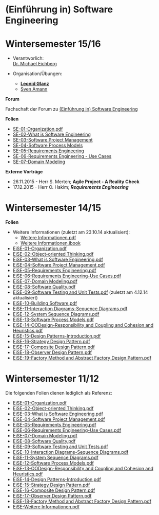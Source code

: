 (Einführung in) Software Engineering
===



Wintersemester 15/16
===

 * Verantworlich:  
 [Dr. Michael Eichberg](http://www.stg.tu-darmstadt.de/staff/michael_eichberg/index.en.jsp)
 
 
 * Organisation/Übungen:  
     * **[Leonid Glanz](http://www.stg.tu-darmstadt.de/staff/leonid_glanz/leonid_glanz.en.jsp)**
     * [Sven Amann](http://www.stg.tu-darmstadt.de/staff/sven_amann/index.en.jsp)


**Forum**

Fachschaft der Forum zu [(Einführung in) Software Engineering](https://www.fachschaft.informatik.tu-darmstadt.de/forum//viewforum.php?f=198&sid=93e51645a96105414eeed2f1bfcbdb2d)


**Folien**

 * [SE-01-Organization.pdf](WS15-SE-01-Organization.pdf)
 * [SE-02-What is Software Engineering](WS15-SE-02-What\_is\_Software\_Engineering.pdf)
 * [SE-03-Software Project Management](WS15-SE-03-Software\_Project\_Management.pdf)
 * [SE-04-Software Process Models](WS15-SE-04-Software\_Process\_Models.pdf)
 * [SE-05-Requirements Engineering](WS15-SE-05-Requirements\_Engineering.pdf)
 * [SE-06-Requirements Engineering - Use Cases](WS15-SE-06-Requirements\_Engineering-Use\_Cases)
 * [SE-07-Domain Modeling](WS15-SE-07-Domain\_Modeling)
 
**Externe Vorträge**

 * 26.11.2015 - Herr S. Merten; __Agile Project - A Reality Check__
 * 17.12.2015 - Herr O. Hakim; ___Requirements Engineering___



Wintersemester 14/15
===

**Folien**

 * Weitere Informationen (zuletzt am 23.10.14 aktualisiert):
	* [Weitere Informationen.pdf](WS14-EiSE.pdf)
	* [Weitere Informationen.ibook](WS14-EiSE.ibooks)	
 * [EiSE-01-Organization.pdf](WS14-EiSE-01-Organization.pdf)
 * [EiSE-02-Object-oriented Thinking.pdf](WS14-EiSE-02-Object-oriented_Thinking.pdf)
 * [EiSE-03-What is Software Engineering.pdf](WS14-EiSE-03-What\_is\_Software\_Engineering.pdf)
 * [EiSE-04-Software Project Management.pdf](WS14-EiSE-04-Software\_Project\_Management.pdf)
 * [EiSE-05-Requirements Engineering.pdf](WS14-EiSE-05-Requirements\_Engineering.pdf)
 * [EiSE-06-Requirements Engineering-Use Cases.pdf](WS14-EiSE-06-Requirements\_Engineering-Use\_Cases.pdf)
 * [EiSE-07-Domain Modeling.pdf](WS11-EiSE-07-Domain\_Modeling.pdf)
 * [EiSE-08-Software Quality.pdf](WS14-EiSE-08-Software\_Quality.pdf)
 * [EiSE-09-Software Testing and Unit Tests.pdf](WS14-EiSE-09-Software\_Testing\_and\_Unit\_Tests.pdf) (zuletzt am 4.12.14 aktualisiert)
 * [EiSE-10-Building Software.pdf](WS14-EiSE-10-Building\_Software.pdf)
 * [EiSE-11-Interaction Diagrams-Sequence Diagrams.pdf](WS14-EiSE-11-Interaction\_Diagrams-Sequence\_Diagrams.pdf)
 * [EiSE-12-System Sequence Diagrams.pdf](WS14-EiSE-12-System\_Sequence\_Diagrams.pdf)
 * [EiSE-13-Software Process Models.pdf](WS14-EiSE-13-Software\_Process\_Models.pdf)
 * [EiSE-14-OODesign-Responsibility and Coupling and Cohesion and Heuristics.pdf](WS14-EiSE-14-OO\_Design-Responsibility\_and\_Coupling\_and\_Cohesion\_and\_Heuristics.pdf)
 * [EiSE-15-Design Patterns-Introduction.pdf](WS14-EiSE-15-Design\_Patterns-Introduction.pdf)
 * [EiSE-16-Strategy Design Pattern.pdf](WS14-EiSE-16-Strategy\_Design\_Pattern.pdf)
 * [EiSE-17-Composite Design Pattern.pdf](WS14-EiSE-17-Composite\_Design\_Pattern.pdf)
 * [EiSE-18-Observer Design Pattern.pdf](WS14-EiSE-18-Observer\_Design\_Pattern.pdf)
 * [EiSE-19-Factory Method and Abstract Factory Design Pattern.pdf](WS14-EiSE-19-Factory\_Method\_and\_Abstract\_Factory\_Design\_Pattern.pdf)
 


Wintersemester 11/12
===
Die folgenden Folien dienen lediglich als Referenz:

 * [EiSE-01-Organization.pdf](WS11-EiSE-01-Organization.pdf)
 * [EiSE-02-Object-oriented Thinking.pdf](WS11-EiSE-02-Object-oriented_Thinking.pdf)
 * [EiSE-03-What is Software Engineering.pdf](WS11-EiSE-03-What_is_Software_Engineering.pdf)
 * [EiSE-04-Software Project Management.pdf](WS11-EiSE-04-Software_Project_Management.pdf)
 * [EiSE-05-Requirements Engineering.pdf](WS11-EiSE-05-Requirements_Engineering.pdf)
 * [EiSE-06-Requirements Engineering-Use Cases.pdf](WS11-EiSE-06-Requirements_Engineering-Use_Cases.pdf)
 * [EiSE-07-Domain Modeling.pdf](WS11-EiSE-07-Domain_Modeling.pdf)
 * [EiSE-08-Software Quality.pdf](WS11-EiSE-08-Software_Quality.pdf)
 * [EiSE-09-Software Testing and Unit Tests.pdf](WS11-EiSE-09-Software_Testing_and_Unit_Tests.pdf)
 * [EiSE-10-Interaction Diagrams-Sequence Diagrams.pdf](WS11-EiSE-10-Interaction_Diagrams-Sequence_Diagrams.pdf)
 * [EiSE-11-System Sequence Diagrams.pdf](WS11-EiSE-11-System_Sequence_Diagrams.pdf)
 * [EiSE-12-Software Process Models.pdf](WS11-EiSE-12-Software_Process_Models.pdf)
 * [EiSE-13-OODesign-Responsibility and Coupling and Cohesion and Heuristics.pdf](WS11-EiSE-13-OODesign-Responsibility_and_Coupling_and_Cohesion_and_Heuristics.pdf)
 * [EiSE-14-Design Patterns-Introduction.pdf](WS11-EiSE-14-Design_Patterns-Introduction.pdf)
 * [EiSE-15-Strategy Design Pattern.pdf](WS11-EiSE-15-Strategy_Design_Pattern.pdf)
 * [EiSE-16-Composite Design Pattern.pdf](WS11-EiSE-16-Composite_Design_Pattern.pdf)
 * [EiSE-17-Observer Design Pattern.pdf](WS11-EiSE-17-Observer_Design_Pattern.pdf)
 * [EiSE-18-Factory Method and Abstract Factory Design  Pattern.pdf](WS11-EiSE-18-Factory_Method_and_Abstract_Factory_Design_Pattern.pdf)
 * [EiSE-Weitere Informationen.pdf](WS11-EiSE-Weitere_Informationen.pdf)
